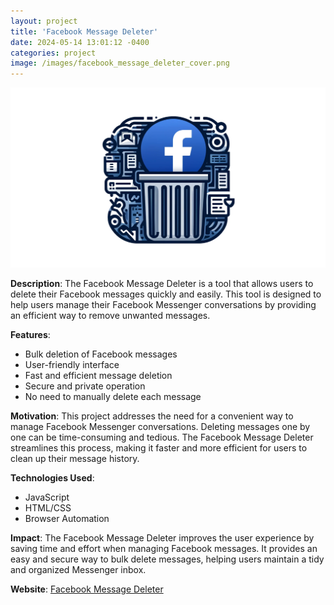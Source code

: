 ```yaml
---
layout: project
title: 'Facebook Message Deleter'
date: 2024-05-14 13:01:12 -0400
categories: project
image: /images/facebook_message_deleter_cover.png
---
```


![Facebook Message Deleter](/images/facebook_message_deleter_cover.png)

**Description**: The Facebook Message Deleter is a tool that allows users to delete their Facebook messages quickly and easily. This tool is designed to help users manage their Facebook Messenger conversations by providing an efficient way to remove unwanted messages.

**Features**:

- Bulk deletion of Facebook messages
- User-friendly interface
- Fast and efficient message deletion
- Secure and private operation
- No need to manually delete each message

**Motivation**: This project addresses the need for a convenient way to manage Facebook Messenger conversations. Deleting messages one by one can be time-consuming and tedious. The Facebook Message Deleter streamlines this process, making it faster and more efficient for users to clean up their message history.

**Technologies Used**:

- JavaScript
- HTML/CSS
- Browser Automation

**Impact**: The Facebook Message Deleter improves the user experience by saving time and effort when managing Facebook messages. It provides an easy and secure way to bulk delete messages, helping users maintain a tidy and organized Messenger inbox.

**Website**: [Facebook Message Deleter](https://dandanilyuk.github.io/facebook_message_deleter/)
